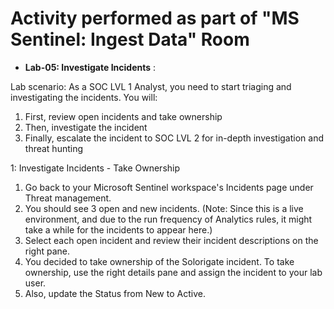 # Activity performed as part of "MS Sentinel: Ingest Data" Room

- **Lab-05: Investigate Incidents** :

Lab scenario: As a SOC LVL 1 Analyst, you need to start triaging and investigating the incidents. You will:
1. First, review open incidents and take ownership
2. Then, investigate the incident
3. Finally, escalate the incident to SOC LVL 2 for in-depth investigation and threat hunting

1: Investigate Incidents - Take Ownership

1. Go back to your Microsoft Sentinel workspace's Incidents page under Threat management.
2. You should see 3 open and new incidents.
(Note: Since this is a live environment, and due to the run frequency of Analytics rules, it might take a while for the incidents to appear here.)
3. Select each open incident and review their incident descriptions on the right pane.
4. You decided to take ownership of the Solorigate incident. To take ownership, use the right details pane and assign the incident to your lab user.
5. Also, update the Status from New to Active.
